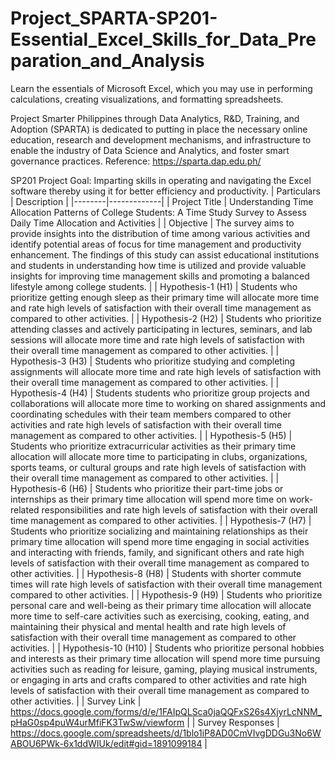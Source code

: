 # Project_SPARTA-SP201-Essential_Excel_Skills_for_Data_Preparation_and_Analysis
Learn the essentials of Microsoft Excel, which you may use in performing calculations, creating visualizations, and formatting spreadsheets.

Project Smarter Philippines through Data Analytics, R&D, Training, and Adoption (SPARTA) is dedicated to putting in place the necessary online education, research and development mechanisms, and infrastructure to enable the industry of Data Science and Analytics, and foster smart governance practices. 
Reference: https://sparta.dap.edu.ph/

SP201 Project Goal: Imparting skills in operating and navigating the Excel software thereby using it for better efficiency and productivity.
| Particulars | Description |
|--------|-------------|
| Project Title | Understanding Time Allocation Patterns of College Students: A Time Study Survey to Assess Daily Time Allocation and Activities |
| Objective | The survey aims to provide insights into the distribution of time among various activities and identify potential areas of focus for time management and productivity enhancement. The findings of this study can assist educational institutions and students in understanding how time is utilized and provide valuable insights for improving time management skills and promoting a balanced lifestyle among college students. |
| Hypothesis-1 (H1) | Students who prioritize getting enough sleep as their primary time  will allocate more time and rate high levels of satisfaction with their overall time management as compared to other activities. |
| Hypothesis-2 (H2) | Students who prioritize attending classes and actively participating in lectures, seminars, and lab sessions will allocate more time and rate high levels of satisfaction with their overall time management as compared to other activities. |
| Hypothesis-3 (H3) | Students who prioritize studying and completing assignments will allocate more time and rate high levels of satisfaction with their overall time management as compared to other activities. |
| Hypothesis-4 (H4) | Students students who prioritize group projects and collaborations will allocate more time to working on shared assignments and coordinating schedules with their team members compared to other activities and rate high levels of satisfaction with their overall time management as compared to other activities. |
| Hypothesis-5 (H5) | Students who prioritize extracurricular activities as their primary time allocation will allocate more time to participating in clubs, organizations, sports teams, or cultural groups and rate high levels of satisfaction with their overall time management as compared to other activities. |
| Hypothesis-6 (H6) | Students who prioritize their part-time jobs or internships as their primary time allocation will spend more time on work-related responsibilities and rate high levels of satisfaction with their overall time management as compared to other activities. |
| Hypothesis-7 (H7) | Students who prioritize socializing and maintaining relationships as their primary time allocation will spend more time engaging in social activities and interacting with friends, family, and significant others and rate high levels of satisfaction with their overall time management as compared to other activities. |
| Hypothesis-8 (H8) | Students with shorter commute times will rate high levels of satisfaction with their overall time management compared to other activities. |
| Hypothesis-9 (H9) | Students who prioritize personal care and well-being as their primary time allocation will allocate more time to self-care activities such as exercising, cooking, eating, and maintaining their physical and mental health and rate high levels of satisfaction with their overall time management as compared to other activities. |
| Hypothesis-10 (H10) | Students who prioritize personal hobbies and interests as their primary time allocation will spend more time pursuing activities such as reading for leisure, gaming, playing musical instruments, or engaging in arts and crafts compared to other activities and rate high levels of satisfaction with their overall time management as compared to other activities. |
| Survey Link | https://docs.google.com/forms/d/e/1FAIpQLSca0jaQQFxS26s4XjyrLcNNM_pHaG0sp4puW4urMfiFK3TwSw/viewform |
| Survey Responses | https://docs.google.com/spreadsheets/d/1blo1iP8AD0CmVIvgDDGu3No6WABOU6PWk-6x1ddWIUk/edit#gid=1891099184 |
